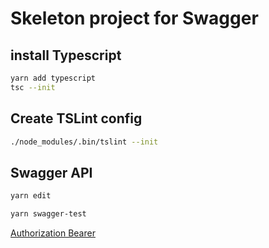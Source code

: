 # Skeleton project for Swagger

## install Typescript

```sh
yarn add typescript
tsc --init
```

## Create TSLint config

```sh
./node_modules/.bin/tslint --init
```

## Swagger API

```sh
yarn edit
```

```sh
yarn swagger-test
```

[Authorization Bearer](https://swagger.io/docs/specification/authentication/bearer-authentication/)
